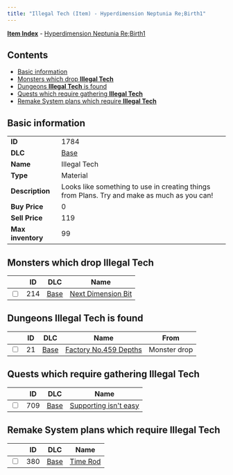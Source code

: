 ```yaml
---
title: "Illegal Tech (Item) - Hyperdimension Neptunia Re;Birth1"
---
```


[**Item Index**](/neptunia/rb1/item/index.html) - [Hyperdimension Neptunia Re;Birth1](/neptunia/rb1)

## Contents

- [Basic information](#basic-information)
- [Monsters which drop **Illegal Tech**](#monsters-which-drop-illegal-tech)
- [Dungeons **Illegal Tech** is found](#dungeons-illegal-tech-is-found)
- [Quests which require gathering **Illegal Tech**](#quests-which-require-gathering-illegal-tech)
- [Remake System plans which require **Illegal Tech**](#remake-system-plans-which-require-illegal-tech)

## Basic information

|   |   |
| -- | -- |
| **ID** | 1784 |
| **DLC** | [Base](/neptunia/rb1/dlc/1-base.html) |
| **Name** | Illegal Tech |
| **Type** | Material |
| **Description** | Looks like something to use in creating things from Plans. Try and make as much as you can! |
| **Buy Price** | 0 |
| **Sell Price** | 119 |
| **Max inventory** | 99 |


## Monsters which drop **Illegal Tech**

|    | ID | DLC | Name |
| -- | -- | --- | ---- |
| <input type="checkbox" id="rb1-monster-1-214" class="trackbox" /> | 214 | [Base](/neptunia/rb1/dlc/1-base.html) | [Next Dimension Bit](/neptunia/rb1/monster/1-214-next-dimension-bit.html) |


## Dungeons **Illegal Tech** is found

|    | ID | DLC | Name | From |
| -- | -- | --- | ---- | ---- |
| <input type="checkbox" id="rb1-dungeon-1-21" class="trackbox" /> | 21 | [Base](/neptunia/rb1/dlc/1-base.html) | [Factory No.459 Depths](/neptunia/rb1/dungeon/1-21-factory-no-459-depths.html) | Monster drop |


## Quests which require gathering **Illegal Tech**

|    | ID | DLC | Name |
| -- | -- | --- | ---- |
| <input type="checkbox" id="rb1-quest-1-709" class="trackbox" /> | 709 | [Base](/neptunia/rb1/dlc/1-base.html) | [Supporting isn't easy](/neptunia/rb1/quest/1-709-supporting-isnt-easy.html) |


## Remake System plans which require **Illegal Tech**

|    | ID | DLC | Name |
| -- | -- | --- | ---- |
| <input type="checkbox" id="rb1-quest-1-380" class="trackbox" /> | 380 | [Base](/neptunia/rb1/dlc/1-base.html) | [Time Rod](/neptunia/rb1/quest/1-380-time-rod.html) |
